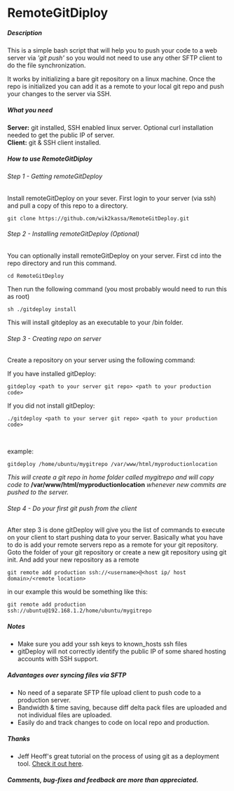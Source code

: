 # RemoteGitDiploy

##### Description
This is a simple bash script that will help you to push your code to a web server via *'git push'* so you would not need to use any other SFTP client to do the file synchronization. 

It works by initializing a bare git repository on a linux machine. Once the repo is initialized you can add it as a remote to your local git repo and push your changes to the server via SSH. 
##### What you need
**Server:** git installed, SSH enabled linux server. Optional curl installation needed to get the public IP of server.
<br>
**Client:** git & SSH client installed. 
##### How to use RemoteGitDiploy
###### Step 1 - Getting remoteGitDeploy
Install remoteGitDeploy on your sever. First login to your server (via ssh) and pull a copy of this repo to a directory. 
<br> 

    git clone https://github.com/wik2kassa/RemoteGitDeploy.git
###### Step 2 - Installing remoteGitDeploy (Optional)
You can optionally install remoteGitDeploy on your server. First cd into the repo directory and run this command. 

    cd RemoteGitDeploy
Then run the following command (you most probably would need to run this as root)

    sh ./gitdeploy install 
This will install gitdeploy as an executable to your /bin folder. 
###### Step 3 - Creating repo on server
Create a repository on your server using the following command: 
<br>

If you have installed gitDeploy:

    gitdeploy <path to your server git repo> <path to your production code>
If you did not install gitDeploy: 

    ./gitdeploy <path to your server git repo> <path to your production code>
<br>

example:

    gitdeploy /home/ubuntu/mygitrepo /var/www/html/myproductionlocation
*This will create a git repo in home folder called mygitrepo and will copy code to* **/var/www/html/myproductionlocation** *whenever new commits are pushed to the server.*
###### Step 4 - Do your first git push from the client
After step 3 is done gitDeploy will give you the list of commands to execute on your client to start pushing data to your server. Basically what you have to do is add your remote servers repo as a remote for your git repository. 
<br>
Goto the folder of your git repository or create a new git repository using git init. And add your new repository as a remote

    git remote add production ssh://<username>@<host ip/ host domain>/<remote location>

in our example this would be something like this:

    git remote add production ssh://ubuntu@192.168.1.2/home/ubuntu/mygitrepo
    
##### Notes
* Make sure you add your ssh keys to known_hosts ssh files 
* gitDeploy will not correctly identify the public IP of some shared hosting accounts with SSH support. 



##### Advantages over syncing files via SFTP
* No need of a separate SFTP file upload client to push code to a production server. 
* Bandwidth & time saving, because  diff delta pack files are uploaded and not individual files are uploaded. 
* Easily do and track changes to code on local repo and production.

##### Thanks 
* Jeff Heoff's great tutorial on the process of using git as a deployment tool. <a href='http://www.jeffhoefs.com/2012/09/setup-git-deploy-for-aws-ec2-ubuntu-instance/'>Check it out here</a>.
##### Comments, bug-fixes and feedback are more than appreciated.



